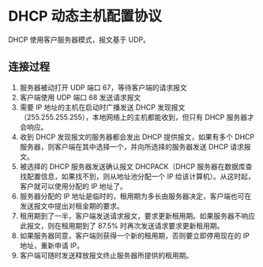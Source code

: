 # DHCP 动态主机配置协议
DHCP 使用客户服务器模式，报文基于 UDP。

## 连接过程
1. 服务器被动打开 UDP 端口 67，等待客户端的请求报文
2. 客户端使用 UDP 端口 68 发送请求报文
3. 需要 IP 地址的主机在启动时广播发送 DHCP 发现报文（255.255.255.255），本地网络上的主机都能收到，但只有 DHCP 服务器才会响应。
4. 收到 DHCP 发现报文的服务器都会发出 DHCP 提供报文，如果有多个 DHCP 服务器，则客户端在其中选择一个，并向所选择的服务器发送 DHCP 请求报文。
5. 被选择的 DHCP 服务器发送确认报文 DHCPACK（DHCP 服务器在数据库查找配置信息，如果找不到，则从地址池分配一个 IP 给该计算机）。从这时起，客户就可以使用分配的 IP 地址了。
6. 服务器分配的 IP 地址是临时的，租用期为多长由服务器决定，客户端也可在发送报文中提出对租金期的要求。
7. 租用期到了一半，客户端发送请求报文，要求更新租用期。如果服务器不响应此报文，则在租用期到了 87.5% 时再次发送请求要求更新租用期。
8. 如果服务器同意，客户端则获得一个新的租用期，否则要立即停用现在的 IP 地址，重新申请 IP。
9. 客户端可随时发送释放报文终止服务器所提供的租用期。
